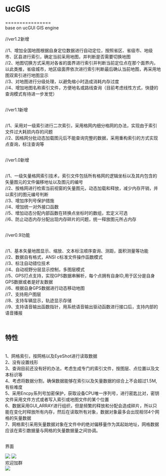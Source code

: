 # <br>ucGIS
================
<br>base on ucGUI GIS engine </br>
 <br>//ver1.2新增 </br>
 <br>   //1、增加全国地图根据自身定位数据进行自动定位，按照省区、省级市、地级市、区县进行索引，确定当前采用地图，并判断是否需要切换地图 
 <br>   //2、地图切换方式采用对各省的面界进行索引并判断当前定位点在那个面界内，以此类推，省级城市，地区级面界依次进行索引判断最后确认当前地图，再采用地图双索引进行地图显示 
 <br>   //3、对地图进行分级处理，以避免缩小时造成消耗内存过度 
 <br>   //4、增加地图名称索引文件，方便地名或路线查询（目前考虑线性方式，快捷的查询模式有待进一步发觉） 
 
 <br>//ver1.1新增 </br> 
 
 <br>   //1、采用对一级索引进行二次索引，采用格网内细分格网的办法，实现由于索引文件过大耗损内存的问题 
 <br>   //2、因格网分批动态加载图元后不能查询完整的数据，采用重构索引的方式实现点查询，标注查询等 
 
 <br>//ver1.0新增 </br>
 
 <br>   //1、一级矢量格网索引技术，索引文件包括所有格网的逻辑坐标以及其内包含的矢量图元的文件偏移地址以及图元的编号 
 <br>   //2、按格网进行检索当前视窗的矢量图元，动态加载和释放，减少内存开销，并以索引的图元编号判断 
 <br>   //3、增加序列号保护措施 
 <br>   //4、增加统一对外接口函数 
 <br>   //5、增加动态分配内部函数在转换点坐标时的数组，宏定义可选 
 <br>   //6、防止动态内存分配出现内存碎片的问题，统一释放图元所占内存 
 
 <br>//ver0.9功能 </br> 
 
 <br>   //1、基本矢量地图显示、缩放、文本标注顺序查询、测距，面积测量等功能 
 <br>   //2、数据自有格式，ANSI c标准文件操作函数模式 
 <br>   //3、标注自动错位技术 
 <br>   //4、自动视野分层显示控制，多图层模式 
 <br>   //5、GPS打点支持，实现GPS数据串解析，每个点拥有自身ID,用于区分是自身GPS数据或者是好友数据 
 <br>   //6、根据自身GPS数据进行动态移动地图 
 <br>   //7、支持用户图层 
 <br>   //8、支持车辆显示，轨迹显示存储 
 <br>   //9、支持语音输出函数指针，用系统语音输出驱动函数进行接口后，支持内部的语音播报</br>

<br>特性</br>
--------
<br>    1、网格索引，按网格以及EyeShot进行读取数据 
<br>    2、没有设置线形 
<br>    3、查询目前还没有好的办法，考虑生成专门的索引文件，按图层、点位置以及文本标识等 
<br>    4、考虑将数据分割，确保数据能够在索引以及矢量数据的综合上不会超过1.5M,有些难度 
<br>    5、采用Encpy系列号加密保护，获取设备CPU唯一序列号，进行密匙比对，密钥文件采用文件方式或者写入索引或地图文件的某个位置 
<br>    6、数据采用GUI_ARRAY进行组织，但是频繁的释放和分配会造成碎片，所以只能在变化时释放所有内存，然后在读取所有对象，数据对象最多会出现相邻4个网格的矢量数据 
<br>    7、网格索引采用矢量数据对象在文件中的绝对偏移量作为其起始地址，网格数据应该在索引数据量与网格的矢量数据量之间协调。
</br>

<br>界面</br>

![](https://github.com/xiangxud/ucGIS/blob/master/ucGISEngine/GUI.jpg)
![](https://github.com/xiangxud/ucGIS/blob/master/ucGISEngine/GUI1.jpg)
<br>欢迎加群</br>
![](https://github.com/xiangxud/ucGIS/blob/master/ucGISEngine/QQID.jpg)
